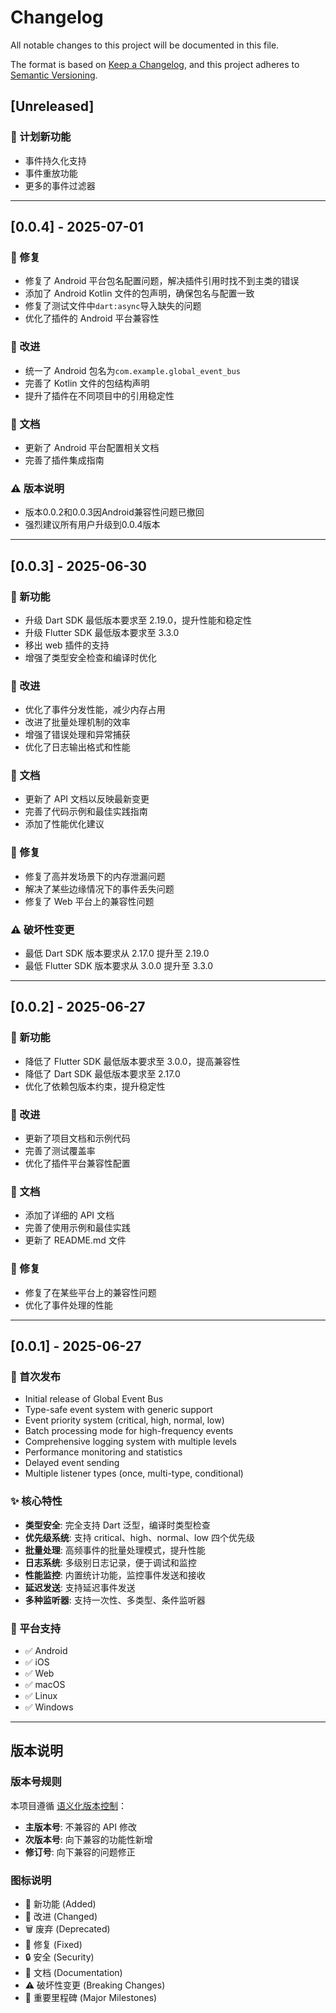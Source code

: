 # Changelog

All notable changes to this project will be documented in this file.

The format is based on [Keep a Changelog](https://keepachangelog.com/en/1.0.0/),
and this project adheres to [Semantic Versioning](https://semver.org/spec/v2.0.0.html).

## [Unreleased]

### 🚀 计划新功能

- 事件持久化支持
- 事件重放功能
- 更多的事件过滤器

---

## [0.0.4] - 2025-07-01

### 🐛 修复

- 修复了 Android 平台包名配置问题，解决插件引用时找不到主类的错误
- 添加了 Android Kotlin 文件的包声明，确保包名与配置一致
- 修复了测试文件中`dart:async`导入缺失的问题
- 优化了插件的 Android 平台兼容性

### 🔧 改进

- 统一了 Android 包名为`com.example.global_event_bus`
- 完善了 Kotlin 文件的包结构声明
- 提升了插件在不同项目中的引用稳定性

### 📝 文档

- 更新了 Android 平台配置相关文档
- 完善了插件集成指南

### ⚠️ 版本说明
- 版本0.0.2和0.0.3因Android兼容性问题已撤回
- 强烈建议所有用户升级到0.0.4版本

---

## [0.0.3] - 2025-06-30 

### 🚀 新功能

- 升级 Dart SDK 最低版本要求至 2.19.0，提升性能和稳定性
- 升级 Flutter SDK 最低版本要求至 3.3.0
- 移出 web 插件的支持
- 增强了类型安全检查和编译时优化

### 🔧 改进

- 优化了事件分发性能，减少内存占用
- 改进了批量处理机制的效率
- 增强了错误处理和异常捕获
- 优化了日志输出格式和性能

### 📝 文档

- 更新了 API 文档以反映最新变更
- 完善了代码示例和最佳实践指南
- 添加了性能优化建议

### 🐛 修复

- 修复了高并发场景下的内存泄漏问题
- 解决了某些边缘情况下的事件丢失问题
- 修复了 Web 平台上的兼容性问题

### ⚠️ 破坏性变更

- 最低 Dart SDK 版本要求从 2.17.0 提升至 2.19.0
- 最低 Flutter SDK 版本要求从 3.0.0 提升至 3.3.0

---

## [0.0.2] - 2025-06-27

### 🚀 新功能

- 降低了 Flutter SDK 最低版本要求至 3.0.0，提高兼容性
- 降低了 Dart SDK 最低版本要求至 2.17.0
- 优化了依赖包版本约束，提升稳定性

### 🔧 改进

- 更新了项目文档和示例代码
- 完善了测试覆盖率
- 优化了插件平台兼容性配置

### 📝 文档

- 添加了详细的 API 文档
- 完善了使用示例和最佳实践
- 更新了 README.md 文件

### 🐛 修复

- 修复了在某些平台上的兼容性问题
- 优化了事件处理的性能

---

## [0.0.1] - 2025-06-27

### 🎉 首次发布

- Initial release of Global Event Bus
- Type-safe event system with generic support
- Event priority system (critical, high, normal, low)
- Batch processing mode for high-frequency events
- Comprehensive logging system with multiple levels
- Performance monitoring and statistics
- Delayed event sending
- Multiple listener types (once, multi-type, conditional)

### ✨ 核心特性

- **类型安全**: 完全支持 Dart 泛型，编译时类型检查
- **优先级系统**: 支持 critical、high、normal、low 四个优先级
- **批量处理**: 高频事件的批量处理模式，提升性能
- **日志系统**: 多级别日志记录，便于调试和监控
- **性能监控**: 内置统计功能，监控事件发送和接收
- **延迟发送**: 支持延迟事件发送
- **多种监听器**: 支持一次性、多类型、条件监听器

### 🎯 平台支持

- ✅ Android
- ✅ iOS
- ✅ Web
- ✅ macOS
- ✅ Linux
- ✅ Windows

---

## 版本说明

### 版本号规则

本项目遵循 [语义化版本控制](https://semver.org/lang/zh-CN/)：

- **主版本号**: 不兼容的 API 修改
- **次版本号**: 向下兼容的功能性新增
- **修订号**: 向下兼容的问题修正

### 图标说明

- 🚀 新功能 (Added)
- 🔧 改进 (Changed)
- 🗑️ 废弃 (Deprecated)
- 🐛 修复 (Fixed)
- 🔒 安全 (Security)
- 📝 文档 (Documentation)
- ⚠️ 破坏性变更 (Breaking Changes)
- 🎉 重要里程碑 (Major Milestones)

